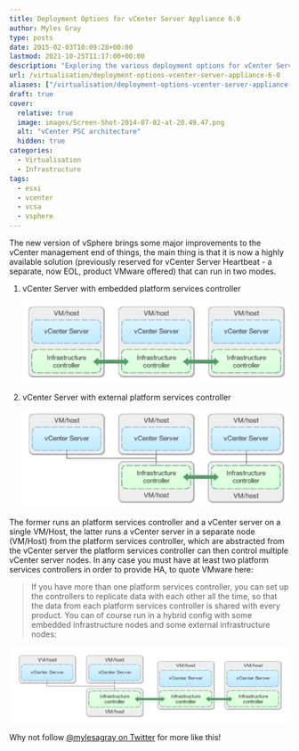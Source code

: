 ```yaml
---
title: Deployment Options for vCenter Server Appliance 6.0
author: Myles Gray
type: posts
date: 2015-02-03T10:09:28+00:00
lastmod: 2021-10-25T11:17:00+00:00
description: "Exploring the various deployment options for vCenter Server Appliance 6.0"
url: /virtualisation/deployment-options-vcenter-server-appliance-6-0
aliases: ["/virtualisation/deployment-options-vcenter-server-appliance-6-0", "/virtualisation/deployment-options-vcenter-server-appliance-6-0/amp", "/software/deployment-options-vcenter-server-appliance-6-0", "/software/deployment-options-vcenter-server-appliance-6-0/amp"]
draft: true
cover:
  relative: true
  image: images/Screen-Shot-2014-07-02-at-20.49.47.png
  alt: "vCenter PSC architecture"
  hidden: true
categories:
  - Virtualisation
  - Infrastructure
tags:
  - esxi
  - vcenter
  - vcsa
  - vsphere
---
```


The new version of vSphere brings some major improvements to the vCenter management end of things, the main thing is that it is now a highly available solution (previously reserved for vCenter Server Heartbeat - a separate, now EOL, product VMware offered) that can run in two modes.

1) vCenter Server with embedded platform services controller

    ![vCenter Server with embedded platform services controller][1]

2) vCenter Server with external platform services controller

    ![vCenter Server with external platform services controller][2]

The former runs an platform services controller and a vCenter server on a single VM/Host, the latter runs a vCenter server in a separate node (VM/Host) from the platform services controller, which are abstracted from the vCenter server the platform services controller can then control multiple vCenter server nodes. In any case you must have at least two platform services controllers in order to provide HA, to quote VMware here:

> If you have more than one platform services controller, you can set up the controllers to replicate data with each other all the time, so that the data from each platform services controller is shared with every product. You can of course run in a hybrid config with some embedded infrastructure nodes and some external infrastructure nodes:

![mixed environment][3]

Why not follow [@mylesagray on Twitter][4] for more like this!

 [1]: images/Screen-Shot-2014-07-02-at-20.26.57.png
 [2]: images/Screen-Shot-2014-07-02-at-20.27.03.png
 [3]: images/Screen-Shot-2014-07-02-at-20.49.47.png
 [4]: https://twitter.com/mylesagray
